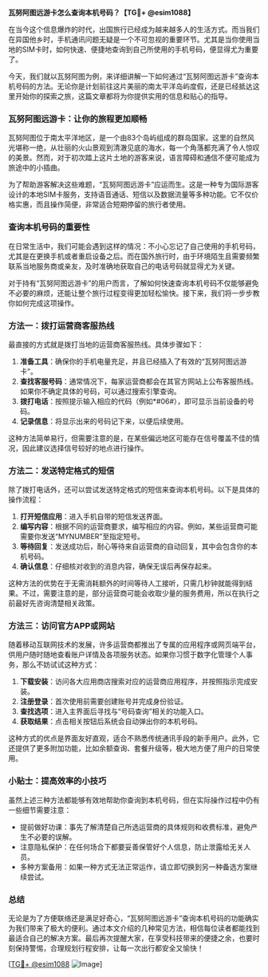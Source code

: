 **瓦努阿图远游卡怎么查询本机号码？【TG💪+ @esim1088】**

在当今这个信息爆炸的时代，出国旅行已经成为越来越多人的生活方式。而当我们在异国他乡时，手机通讯问题无疑是一个不可忽视的重要环节。尤其是当你使用当地的SIM卡时，如何快速、便捷地查询到自己所使用的手机号码，便显得尤为重要了。

今天，我们就以瓦努阿图为例，来详细讲解一下如何通过“瓦努阿图远游卡”查询本机号码的方法。无论你是计划前往这片美丽的南太平洋岛屿度假，还是已经抵达这里开始你的探索之旅，这篇文章都将为你提供实用的信息和贴心的指导。

### 瓦努阿图远游卡：让你的旅程更加顺畅

瓦努阿图位于南太平洋地区，是一个由83个岛屿组成的群岛国家。这里的自然风光堪称一绝，从壮丽的火山景观到清澈见底的海水，每一个角落都充满了令人惊叹的美景。然而，对于初次踏上这片土地的游客来说，语言障碍和通信不便可能成为旅途中的小插曲。

为了帮助游客解决这些难题，“瓦努阿图远游卡”应运而生。这是一种专为国际游客设计的本地SIM卡服务，支持语音通话、短信以及数据流量等多种功能。它不仅价格实惠，而且操作简便，非常适合短期停留的旅行者使用。

### 查询本机号码的重要性

在日常生活中，我们可能会遇到这样的情况：不小心忘记了自己使用的手机号码，尤其是在更换手机或者重启设备之后。而在国外旅行时，由于环境陌生且需要频繁联系当地服务商或亲友，及时准确地获取自己的电话号码就显得尤为关键。

对于持有“瓦努阿图远游卡”的用户而言，了解如何快速查询本机号码不仅能够避免不必要的麻烦，还能让整个旅行过程变得更加轻松愉快。接下来，我们将一步步教你如何完成这项操作。

### 方法一：拨打运营商客服热线

最直接的方式就是拨打当地的运营商客服热线。具体步骤如下：

1. **准备工具**：确保你的手机电量充足，并且已经插入了有效的“瓦努阿图远游卡”。
2. **查找客服号码**：通常情况下，每家运营商都会在其官方网站上公布客服热线。如果你不确定具体的号码，可以通过搜索引擎查询。
3. **拨打电话**：按照提示输入相应的代码（例如*#06#），即可显示当前设备的号码。
4. **记录信息**：将显示出来的号码记下来，以便后续使用。

这种方法简单易行，但需要注意的是，在某些偏远地区可能存在信号覆盖不佳的情况，因此建议选择信号较好的地点进行操作。

### 方法二：发送特定格式的短信

除了拨打电话外，还可以尝试发送特定格式的短信来查询本机号码。以下是具体的操作流程：

1. **打开短信应用**：进入手机自带的短信发送界面。
2. **编写内容**：根据不同的运营商要求，编写相应的内容。例如，某些运营商可能需要你发送“MYNUMBER”至指定短号。
3. **等待回复**：发送成功后，耐心等待来自运营商的自动回复，其中会包含你的本机号码。
4. **确认信息**：仔细核对收到的消息内容，确保无误后再保存起来。

这种方法的优势在于无需消耗额外的时间等待人工接听，只需几秒钟就能得到结果。不过，需要注意的是，部分运营商可能会收取少量的服务费用，所以在执行之前最好先咨询清楚相关政策。

### 方法三：访问官方APP或网站

随着移动互联网技术的发展，许多运营商都推出了专属的应用程序或网页端平台，供用户随时随地查看账户详情及各项服务状态。如果你习惯于数字化管理个人事务，那么不妨试试这种方式：

1. **下载安装**：访问各大应用商店搜索对应的运营商应用程序，并按照指示完成安装。
2. **注册登录**：首次使用前需要创建账号并完成身份验证。
3. **查找选项**：进入主界面后寻找与“号码查询”相关的功能入口。
4. **获取结果**：点击相关按钮后系统会自动弹出你的本机号码。

这种方式的优点是界面友好直观，适合不熟悉传统通讯手段的新手用户。此外，它还提供了更多附加功能，比如余额查询、套餐升级等，极大地方便了用户的日常使用。

### 小贴士：提高效率的小技巧

虽然上述三种方法都能够有效地帮助你查询到本机号码，但在实际操作过程中仍有一些细节需要注意：

- 提前做好功课：事先了解清楚自己所选运营商的具体规则和收费标准，避免产生不必要的误解。
- 注意隐私保护：在任何场合下都要妥善保管好个人信息，防止泄露给无关人员。
- 多种方案备用：如果一种方式无法正常运作，请立即切换到另一种备选方案继续尝试。

### 总结

无论是为了方便联络还是满足好奇心，“瓦努阿图远游卡”查询本机号码的功能确实为我们带来了极大的便利。通过本文介绍的几种常见方法，相信每位读者都能找到最适合自己的解决方案。最后再次提醒大家，在享受科技带来的便捷之余，也要时刻保持警惕，合理规划行程安排，让每一次出行都安全又愉快！

[[TG💪+ @esim1088](https://t.me/s/esim1088) ![Image](https://i.postimg.cc/4NQfJmqS/Snipaste-2025-05-13-00-14-12.png)]